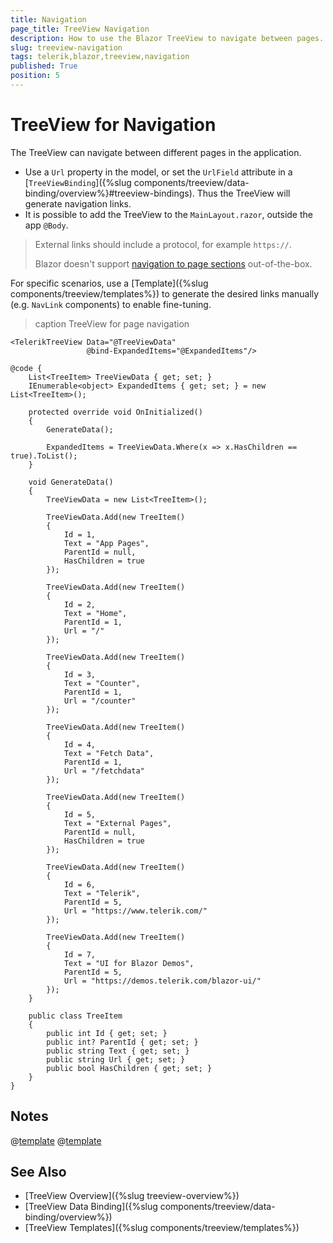 ```yaml
---
title: Navigation
page_title: TreeView Navigation
description: How to use the Blazor TreeView to navigate between pages.
slug: treeview-navigation
tags: telerik,blazor,treeview,navigation
published: True
position: 5
---
```


# TreeView for Navigation

The TreeView can navigate between different pages in the application.

* Use a `Url` property in the model, or set the `UrlField` attribute in a [`TreeViewBinding`]({%slug components/treeview/data-binding/overview%}#treeview-bindings). Thus the TreeView will generate navigation links.
* It is possible to add the TreeView to the `MainLayout.razor`, outside the app `@Body`.

> External links should include a protocol, for example `https://`.
>
> Blazor doesn't support [navigation to page sections](https://www.meziantou.net/anchor-navigation-in-a-blazor-application.htm) out-of-the-box.

For specific scenarios, use a [Template]({%slug components/treeview/templates%}) to generate the desired links manually (e.g. `NavLink` components) to enable fine-tuning.

>caption TreeView for page navigation

````CSHTML
<TelerikTreeView Data="@TreeViewData"
                 @bind-ExpandedItems="@ExpandedItems"/>

@code {
    List<TreeItem> TreeViewData { get; set; }
    IEnumerable<object> ExpandedItems { get; set; } = new List<TreeItem>();

    protected override void OnInitialized()
    {
        GenerateData();

        ExpandedItems = TreeViewData.Where(x => x.HasChildren == true).ToList();
    }

    void GenerateData()
    {
        TreeViewData = new List<TreeItem>();

        TreeViewData.Add(new TreeItem()
        {
            Id = 1,
            Text = "App Pages",
            ParentId = null,
            HasChildren = true
        });

        TreeViewData.Add(new TreeItem()
        {
            Id = 2,
            Text = "Home",
            ParentId = 1,
            Url = "/"
        });

        TreeViewData.Add(new TreeItem()
        {
            Id = 3,
            Text = "Counter",
            ParentId = 1,
            Url = "/counter"
        });

        TreeViewData.Add(new TreeItem()
        {
            Id = 4,
            Text = "Fetch Data",
            ParentId = 1,
            Url = "/fetchdata"
        });

        TreeViewData.Add(new TreeItem()
        {
            Id = 5,
            Text = "External Pages",
            ParentId = null,
            HasChildren = true
        });

        TreeViewData.Add(new TreeItem()
        {
            Id = 6,
            Text = "Telerik",
            ParentId = 5,
            Url = "https://www.telerik.com/"
        });

        TreeViewData.Add(new TreeItem()
        {
            Id = 7,
            Text = "UI for Blazor Demos",
            ParentId = 5,
            Url = "https://demos.telerik.com/blazor-ui/"
        });
    }

    public class TreeItem
    {
        public int Id { get; set; }
        public int? ParentId { get; set; }
        public string Text { get; set; }
        public string Url { get; set; }
        public bool HasChildren { get; set; }
    }
}
````


## Notes

@[template](/_contentTemplates/common/navigation-components.md#navman-used)
@[template](/_contentTemplates/common/navigation-components.md#double-navigation)


## See Also

* [TreeView Overview]({%slug treeview-overview%})
* [TreeView Data Binding]({%slug components/treeview/data-binding/overview%})
* [TreeView Templates]({%slug components/treeview/templates%})
